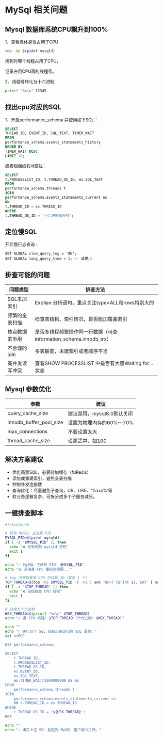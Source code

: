 # MySql 相关问题

## Mysql 数据库系统CPU飘升到100%

1、查看具体是谁占用了CPU

```bash
top -Hp $(pidof mysqld)
```

找到时哪个线程占用了CPU，

记录占用CPU高的线程号。

2、线程号转化为十六进制

```bash
printf "%x\n" 12345
```

## 找出cpu对应的SQL

1、开启performance_schema 并使用如下SQL：

```sql
SELECT
THREAD_ID, EVENT_ID, SQL_TEXT, TIMER_WAIT
FROM
performance_schema.events_statements_history
ORDER BY
TIMER_WAIT DESC
LIMIT 10;
```

或者根据线程id查找：

```SQL
SELECT
t.PROCESSLIST_ID, t.THREAD_OS_ID, es.SQL_TEXT
FROM
performance_schema.threads t
JOIN
performance_schema.events_statements_current es
ON
t.THREAD_ID = es.THREAD_ID
WHERE
t.THREAD_OS_ID = '十六进制线程号';
```

## 定位慢SQL

开启慢日志查询：

```
SET GLOBAL slow_query_log = 'ON';
SET GLOBAL long_query_time = 1; -- 或更小
```

## 排查可能的问题

| 问题类型       | 排查方法                                         |
| -------------- | ------------------------------------------------ |
| SQL未加索引    | Explian 分析语句，重点关注type=ALL和rows特别大的 | 
| 频繁的全表扫描 | 检查表结构、索引情况，是否能加覆盖索引           | 
|热点数据的争用|是否多线程频繁操作同一行数据（可查information_schema.innodb_trx）|
|不合理的join|多表联查，未建索引或者顺序不当|
|高并发读写冲突|查看SHOW PROCESSLIST 中是否有大量Waiting for...状态|

## Mysql 参数优化

| 参数 | 建议 |
| --- | --- | 
| query_cache_size | 建议禁用，mysql8.0默认关闭 |
| innodb_buffer_pool_size | 设置为物理内存的60%～70% |
|max_connections|不要设置太大|
|thread_cache_size|设置适中，如100|

## 解决方案建议

- 优化高频SQL，必要时加缓存（如Redis）
- 添加或重建索引，避免全表扫描
- 控制并发连接数
- 查询优化：尽量避免子查询，OR、LIKE、‘%xxx%’等
- 若业务逻辑复杂，可拆分成多个子服务减压。

## 一健排查脚本

```bash
#!/bin/bash

# 获取 MySQL 主进程 PID
MYSQL_PID=$(pidof mysqld)
if [ -z "$MYSQL_PID" ]; then
  echo "❌ 没有找到 mysqld 进程"
  exit 1
fi

echo "✅ MySQL 主进程 PID: $MYSQL_PID"
echo "📊 查询高 CPU 使用的线程..."

# top 中获取最高 CPU 的线程 ID（取前 1 个）
TOP_THREAD=$(top -Hp $MYSQL_PID -b -n1 | awk 'NR>7 {print $1, $9}' | sort -k2 -nr | head -1 | awk '{print $1}')
if [ -z "$TOP_THREAD" ]; then
  echo "❌ 没找到高 CPU 线程"
  exit 1
fi

# 转换为十六进制
HEX_THREAD=$(printf "%x\n" $TOP_THREAD)
echo "🔥 高 CPU 线程: $TOP_THREAD (十六进制: $HEX_THREAD)"

echo ""
echo "🚀 执行以下 SQL 获取正在运行的 SQL 语句："
cat <<EOF

USE performance_schema;

SELECT 
    t.THREAD_ID,
    t.PROCESSLIST_ID,
    t.THREAD_OS_ID,
    es.EVENT_ID,
    es.SQL_TEXT,
    es.TIMER_WAIT/1000000000 AS ms
FROM 
    performance_schema.threads t
JOIN 
    performance_schema.events_statements_current es 
    ON t.THREAD_ID = es.THREAD_ID
WHERE 
    t.THREAD_OS_ID = '${HEX_THREAD}';
EOF

echo ""
echo "⚠️ 请将上述 SQL 粘贴到 MySQL 客户端中执行。"
```

